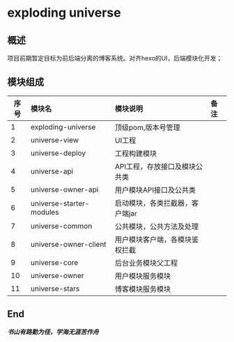 # exploding universe
## 概述
 项目前期暂定目标为前后端分离的博客系统。对齐hexo的UI，后端模块化开发；

## 模块组成
|序号      |           模块名             |        模块说明                    |       备注           |
|----------|:----------------------------|:-----------------------------------|:--------------------|
|1         | exploding-universe          |  顶级pom,版本号管理                 |                      |
|2         | universe-view               |  UI工程                            |                      |
|3         | universe-deploy             |  工程构建模块                       |                      |
|4         | universe-api                |  API工程，存放接口及模块公共类       |                      |
|5         | universe-owner-api          |  用户模块API接口及公共类             |                      |
|6         | universe-starter-modules    |  启动模块，各类拦截器，客户端jar      |                      |
|7         | universe-common             |  公共模块，公共方法及处理             |                      |
|8         | universe-owner-client       |  用户模块客户端，各模块鉴权拦截       |                      |
|9         | universe-core               |  后台业务模块父工程                  |                      |
|10        | universe-owner              |  用户模块服务模块                    |                      |
|11        | universe-stars              |  博客模块服务模块                    |                      |

## End
***书山有路勤为径，学海无涯苦作舟***
